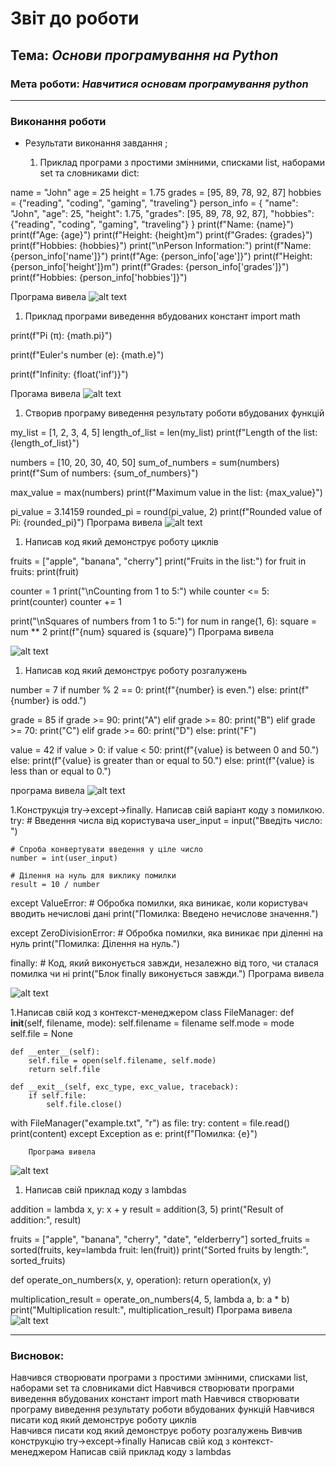 # Звіт до роботи
## Тема: _Основи програмування на Python_
### Мета роботи: _Навчитися основам програмування python_

---
### Виконання роботи
* Результати виконання завдання ;
   
    1. Приклад програми з простими змінними, списками list, наборами set та словниками dict:
   
 name = "John"
 age = 25
 height = 1.75
 grades = [95, 89, 78, 92, 87]
 hobbies = {"reading", "coding", "gaming", "traveling"}
 person_info = {
    "name": "John",
    "age": 25,
    "height": 1.75,
    "grades": [95, 89, 78, 92, 87],
    "hobbies": {"reading", "coding", "gaming", "traveling"}
 }
 print(f"Name: {name}")
 print(f"Age: {age}")
 print(f"Height: {height}m")
 print(f"Grades: {grades}")
 print(f"Hobbies: {hobbies}")
 print("\nPerson Information:")
 print(f"Name: {person_info['name']}")
 print(f"Age: {person_info['age']}")
 print(f"Height: {person_info['height']}m")
 print(f"Grades: {person_info['grades']}")
 print(f"Hobbies: {person_info['hobbies']}")

Програма вивела
![alt text](./picture/Screenshot56.png "Результат програми")
 
 1. Приклад програми виведення вбудованих констант
    import math


print(f"Pi (π): {math.pi}")


print(f"Euler's number (e): {math.e}")


print(f"Infinity: {float('inf')}")

Прогама вивела
![alt text](./picture/Screenshot57.png "Результат програми")
    
1. Створив програму виведення результату роботи вбудованих функцій 
    
my_list = [1, 2, 3, 4, 5]
length_of_list = len(my_list)
print(f"Length of the list: {length_of_list}")


numbers = [10, 20, 30, 40, 50]
sum_of_numbers = sum(numbers)
print(f"Sum of numbers: {sum_of_numbers}")

max_value = max(numbers)
print(f"Maximum value in the list: {max_value}")


pi_value = 3.14159
rounded_pi = round(pi_value, 2)
print(f"Rounded value of Pi: {rounded_pi}")
Програма вивела
![alt text](./picture/Screenshot58.png "Результат програми")


1.  Написав код який демонструє роботу циклів
   
fruits = ["apple", "banana", "cherry"]
print("Fruits in the list:")
for fruit in fruits:
    print(fruit)


counter = 1
print("\nCounting from 1 to 5:")
while counter <= 5:
    print(counter)
    counter += 1


print("\nSquares of numbers from 1 to 5:")
for num in range(1, 6):
    square = num ** 2
    print(f"{num} squared is {square}")
    Програма вивела

![alt text](./picture/Screenshot59.png "Результат програми")

1. Написав код який демонструє роботу розгалужень

number = 7
if number % 2 == 0:
    print(f"{number} is even.")
else:
    print(f"{number} is odd.")


grade = 85
if grade >= 90:
    print("A")
elif grade >= 80:
    print("B")
elif grade >= 70:
    print("C")
elif grade >= 60:
    print("D")
else:
    print("F")


value = 42
if value > 0:
    if value < 50:
        print(f"{value} is between 0 and 50.")
    else:
        print(f"{value} is greater than or equal to 50.")
else:
    print(f"{value} is less than or equal to 0.")

програма вивела
![alt text](./picture/Screenshot60.png "Результат програми")
   
   1.Конструкція try->except->finally. Написав свій варіант коду з помилкою.
try:
    # Введення числа від користувача
    user_input = input("Введіть число: ")

    # Спроба конвертувати введення у ціле число
    number = int(user_input)

    # Ділення на нуль для виклику помилки
    result = 10 / number

except ValueError:
    # Обробка помилки, яка виникає, коли користувач вводить нечислові дані
    print("Помилка: Введено нечислове значення.")

except ZeroDivisionError:
    # Обробка помилки, яка виникає при діленні на нуль
    print("Помилка: Ділення на нуль.")

finally:
    # Код, який виконується завжди, незалежно від того, чи сталася помилка чи ні
    print("Блок finally виконується завжди.")
    Програма вивела

![alt text](./picture/Screenshot61.png "Результат програми")
   
1.Написав свій код з контекст-менеджером
   class FileManager:
    def __init__(self, filename, mode):
        self.filename = filename
        self.mode = mode
        self.file = None

    def __enter__(self):
        self.file = open(self.filename, self.mode)
        return self.file

    def __exit__(self, exc_type, exc_value, traceback):
        if self.file:
            self.file.close()


with FileManager("example.txt", "r") as file:
    try:
        content = file.read()
        print(content)
    except Exception as e:
        print(f"Помилка: {e}")
        
        Програма вивела
   ![alt text](./picture/Screenshot62.png "Результат програми")
    
 1.  Написав свій приклад коду з lambdas
   
addition = lambda x, y: x + y
result = addition(3, 5)
print("Result of addition:", result)

fruits = ["apple", "banana", "cherry", "date", "elderberry"]
sorted_fruits = sorted(fruits, key=lambda fruit: len(fruit))
print("Sorted fruits by length:", sorted_fruits)


def operate_on_numbers(x, y, operation):
    return operation(x, y)


multiplication_result = operate_on_numbers(4, 5, lambda a, b: a * b)
print("Multiplication result:", multiplication_result)
 Програма вивела
 ![alt text](./picture/Screenshot63.png "Результат програми")




  
---
### Висновок:
 Навчився створювати програми з простими змінними, списками list, наборами set та словниками dict
 Навчився створювати програми виведення вбудованих констант import math
 Навчився створювати програму виведення результату роботи вбудованих функцій 
 Навчився писати код який демонструє роботу циклів   
 Навчився писати код який демонструє роботу розгалужень
 Вивчив конструкцію try->except->finally
 Написав свій код з контекст-менеджером
  Написав свій приклад коду з lambdas